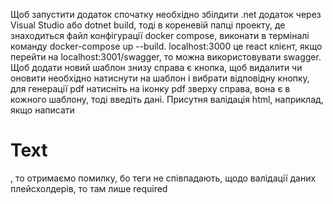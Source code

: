 Щоб запустити додаток спочатку необхідно збілдити .net додаток через Visual Studio або dotnet build, тоді в кореневій папці проекту, де знаходиться файл конфігурації docker compose, виконати
в терміналі команду docker-compose up --build. localhost:3000 це react клієнт, якщо перейти на localhost:3001/swagger, то можна використовувати swagger. Щоб додати новий шаблон знизу справа
є кнопка, щоб видалити чи оновити необхідно натиснути на шаблон і вибрати відповідну кнопку, для генерації pdf натисніть на іконку pdf зверху справа, вона є в кожного шаблону, тоді введіть дані.
Присутня валідація html, наприклад, якщо написати <h1> Text </h2>, то отримаємо помилку, бо теги не співпадають, щодо валідації даних плейсхолдерів, то там лише required
